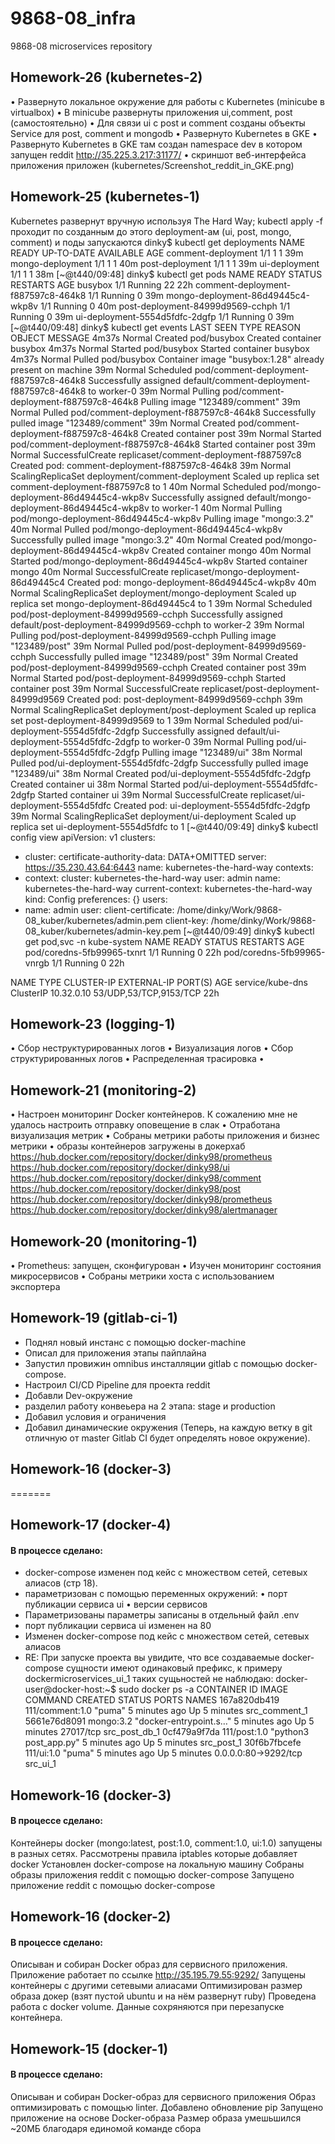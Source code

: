 # 9868-08_infra
9868-08 microservices repository

## Homework-26 (kubernetes-2)
• Развернуто локальное окружение для работы с Kubernetes (minicube в virtualbox)
• В minicube развернуты приложения ui,comment, post (самостоятельно)
• Для связи ui с post и comment созданы объекты Service для post, comment и mongodb
• Развернуто Kubernetes в GKE
• Развернуто Kubernetes в GKE 
  там создан namespace dev в котором запущен reddit
  http://35.225.3.217:31177/
• скриншот веб-интерфейса приложения приложен (kubernetes/Screenshot_reddit_in_GKE.png)

## Homework-25 (kubernetes-1)

Kubernetes развернут вручную используя The Hard Way;
kubectl apply -f <filename> проходит по созданным до этого deployment-ам (ui, post, mongo, comment) и поды запускаются
dinky$ kubectl get deployments
NAME                 READY   UP-TO-DATE   AVAILABLE   AGE
comment-deployment   1/1     1            1           39m
mongo-deployment     1/1     1            1           40m
post-deployment      1/1     1            1           39m
ui-deployment        1/1     1            1           38m
[~@t440/09:48]
dinky$ kubectl get pods
NAME                                 READY   STATUS    RESTARTS   AGE
busybox                              1/1     Running   22         22h
comment-deployment-f887597c8-464k8   1/1     Running   0          39m
mongo-deployment-86d49445c4-wkp8v    1/1     Running   0          40m
post-deployment-84999d9569-cchph     1/1     Running   0          39m
ui-deployment-5554d5fdfc-2dgfp       1/1     Running   0          39m
[~@t440/09:48]
dinky$ kubectl get events
LAST SEEN   TYPE     REASON              OBJECT                                    MESSAGE
4m37s       Normal   Created             pod/busybox                               Created container busybox
4m37s       Normal   Started             pod/busybox                               Started container busybox
4m37s       Normal   Pulled              pod/busybox                               Container image "busybox:1.28" already present on machine
39m         Normal   Scheduled           pod/comment-deployment-f887597c8-464k8    Successfully assigned default/comment-deployment-f887597c8-464k8 to worker-0
39m         Normal   Pulling             pod/comment-deployment-f887597c8-464k8    Pulling image "123489/comment"
39m         Normal   Pulled              pod/comment-deployment-f887597c8-464k8    Successfully pulled image "123489/comment"
39m         Normal   Created             pod/comment-deployment-f887597c8-464k8    Created container post
39m         Normal   Started             pod/comment-deployment-f887597c8-464k8    Started container post
39m         Normal   SuccessfulCreate    replicaset/comment-deployment-f887597c8   Created pod: comment-deployment-f887597c8-464k8
39m         Normal   ScalingReplicaSet   deployment/comment-deployment             Scaled up replica set comment-deployment-f887597c8 to 1
40m         Normal   Scheduled           pod/mongo-deployment-86d49445c4-wkp8v     Successfully assigned default/mongo-deployment-86d49445c4-wkp8v to worker-1
40m         Normal   Pulling             pod/mongo-deployment-86d49445c4-wkp8v     Pulling image "mongo:3.2"
40m         Normal   Pulled              pod/mongo-deployment-86d49445c4-wkp8v     Successfully pulled image "mongo:3.2"
40m         Normal   Created             pod/mongo-deployment-86d49445c4-wkp8v     Created container mongo
40m         Normal   Started             pod/mongo-deployment-86d49445c4-wkp8v     Started container mongo
40m         Normal   SuccessfulCreate    replicaset/mongo-deployment-86d49445c4    Created pod: mongo-deployment-86d49445c4-wkp8v
40m         Normal   ScalingReplicaSet   deployment/mongo-deployment               Scaled up replica set mongo-deployment-86d49445c4 to 1
39m         Normal   Scheduled           pod/post-deployment-84999d9569-cchph      Successfully assigned default/post-deployment-84999d9569-cchph to worker-2
39m         Normal   Pulling             pod/post-deployment-84999d9569-cchph      Pulling image "123489/post"
39m         Normal   Pulled              pod/post-deployment-84999d9569-cchph      Successfully pulled image "123489/post"
39m         Normal   Created             pod/post-deployment-84999d9569-cchph      Created container post
39m         Normal   Started             pod/post-deployment-84999d9569-cchph      Started container post
39m         Normal   SuccessfulCreate    replicaset/post-deployment-84999d9569     Created pod: post-deployment-84999d9569-cchph
39m         Normal   ScalingReplicaSet   deployment/post-deployment                Scaled up replica set post-deployment-84999d9569 to 1
39m         Normal   Scheduled           pod/ui-deployment-5554d5fdfc-2dgfp        Successfully assigned default/ui-deployment-5554d5fdfc-2dgfp to worker-0
39m         Normal   Pulling             pod/ui-deployment-5554d5fdfc-2dgfp        Pulling image "123489/ui"
38m         Normal   Pulled              pod/ui-deployment-5554d5fdfc-2dgfp        Successfully pulled image "123489/ui"
38m         Normal   Created             pod/ui-deployment-5554d5fdfc-2dgfp        Created container ui
38m         Normal   Started             pod/ui-deployment-5554d5fdfc-2dgfp        Started container ui
39m         Normal   SuccessfulCreate    replicaset/ui-deployment-5554d5fdfc       Created pod: ui-deployment-5554d5fdfc-2dgfp
39m         Normal   ScalingReplicaSet   deployment/ui-deployment                  Scaled up replica set ui-deployment-5554d5fdfc to 1
[~@t440/09:49]
dinky$ kubectl config view
apiVersion: v1
clusters:
- cluster:
    certificate-authority-data: DATA+OMITTED
    server: https://35.230.43.64:6443
  name: kubernetes-the-hard-way
contexts:
- context:
    cluster: kubernetes-the-hard-way
    user: admin
  name: kubernetes-the-hard-way
current-context: kubernetes-the-hard-way
kind: Config
preferences: {}
users:
- name: admin
  user:
    client-certificate: /home/dinky/Work/9868-08_kuber/kubernetes/admin.pem
    client-key: /home/dinky/Work/9868-08_kuber/kubernetes/admin-key.pem
[~@t440/09:49]
dinky$ kubectl get pod,svc -n kube-system
NAME                         READY   STATUS    RESTARTS   AGE
pod/coredns-5fb99965-txnrt   1/1     Running   0          22h
pod/coredns-5fb99965-vnrgb   1/1     Running   0          22h

NAME               TYPE        CLUSTER-IP   EXTERNAL-IP   PORT(S)                  AGE
service/kube-dns   ClusterIP   10.32.0.10   <none>        53/UDP,53/TCP,9153/TCP   22h


## Homework-23 (logging-1)

• Сбор неструктурированных логов
• Визуализация логов
• Сбор структурированных логов
• Распределенная трасировка
• 



## Homework-21 (monitoring-2)

• Настроен мониторинг Docker контейнеров. К сожалению мне не удалось настроить отправку оповещение в слак
• Отработана визуализация метрик
• Собраны метрики работы приложения и бизнес метрики
• образы контейнеров загружены в докерхаб
https://hub.docker.com/repository/docker/dinky98/prometheus
https://hub.docker.com/repository/docker/dinky98/ui
https://hub.docker.com/repository/docker/dinky98/comment
https://hub.docker.com/repository/docker/dinky98/post
https://hub.docker.com/repository/docker/dinky98/prometheus
https://hub.docker.com/repository/docker/dinky98/alertmanager



## Homework-20 (monitoring-1)

•  Prometheus: запущен, сконфигурован
• Изучен мониторинг состояния микросервисов
• Собраны метрики хоста с использованием экспортера


## Homework-19 (gitlab-ci-1)

- Поднял новый инстанс с помощью docker-machine
- Описал для приложения этапы пайплайна
- Запустил провижин omnibus инсталляции gitlab с помощью docker-compose.
- Настроил CI/CD Pipeline для проекта reddit
- Добавли Dev-окружение
- разделил работу конвеьера на 2 этапа: stage и production
- Добавил условия и ограничения
- Добавил динамические окружения (Теперь, на каждую ветку в git отличную от master Gitlab CI будет определять новое окружение).



## Homework-16 (docker-3)
=======
## Homework-17 (docker-4)
#### В процессе сделано:
- docker-compose изменен под кейс с множеством сетей, сетевых алиасов (стр 18).
- параметризован с помощью переменных окружений:
• порт публикации сервиса ui
• версии сервисов
- Параметризованы параметры записаны в отдельный файл .env
- порт публикации сервиса ui изменен на 80
- Изменен docker-compose под кейс с множеством сетей, сетевых алиасов
- RE: При запуске проекта вы увидите, что все создаваемые docker-compose сущности имеют одинаковый префикс, к примеру dockermicroservices_ui_1
таких сущьностей не наблюдаю:
docker-user@docker-host:~$ sudo docker ps -a
CONTAINER ID        IMAGE               COMMAND                  CREATED             STATUS              PORTS                  NAMES
167a820db419        111/comment:1.0     "puma"                   5 minutes ago       Up 5 minutes                               src_comment_1
5661e76d8091        mongo:3.2           "docker-entrypoint.s…"   5 minutes ago       Up 5 minutes        27017/tcp              src_post_db_1
0cf479a9f7da        111/post:1.0        "python3 post_app.py"    5 minutes ago       Up 5 minutes                               src_post_1
30f6b7fbcefe        111/ui:1.0          "puma"                   5 minutes ago       Up 5 minutes        0.0.0.0:80->9292/tcp   src_ui_1




## Homework-16 (docker-3)
#### В процессе сделано:
Контейнеры docker (mongo:latest, post:1.0, comment:1.0, ui:1.0) запущены в разных сетях.
Рассмотрены правила iptables которые добавляет docker
Установлен docker-compose на локальную машину
Собраны образы приложения reddit с помощью docker-compose
Запущено приложение reddit с помощью docker-compose



## Homework-16 (docker-2)
#### В процессе сделано:
Описыван и собиран Docker образ для сервисного приложения.
Приложение работает по ссылке http://35.195.79.55:9292/
Запущены контейнеры с другими сетевыми алиасами
Оптимизирован размер образа докер (взят пустой ubuntu и на нём развернут ruby)
Проведена работа с docker volume. Данные сохряняются при перезапуске контейнера.


## Homework-15 (docker-1)
#### В процессе сделано:
Описыван и собиран Docker-образ для сервисного приложения
Образ оптимизировать с помощью linter. Добавлено обновление pip
Запущено приложение на основе Docker-образа
Размер образа умешьшился ~20МБ благодаря единомой команде сбора

